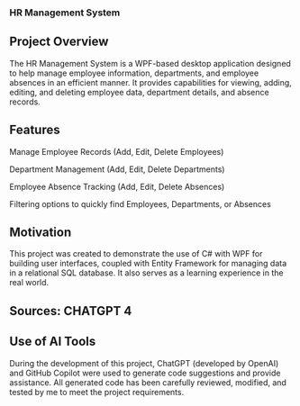 ### HR Management System

## Project Overview

The HR Management System is a WPF-based desktop application designed to help manage employee information, departments, and employee absences in an efficient manner. It provides capabilities for viewing, adding, editing, and deleting employee data, department details, and absence records.

## Features

Manage Employee Records (Add, Edit, Delete Employees)

Department Management (Add, Edit, Delete Departments)

Employee Absence Tracking (Add, Edit, Delete Absences)

Filtering options to quickly find Employees, Departments, or Absences

## Motivation

This project was created to demonstrate the use of C# with WPF for building user interfaces, coupled with Entity Framework for managing data in a relational SQL database. It also serves as a learning experience in the real world. 

## Sources: CHATGPT 4



## Use of AI Tools

During the development of this project, ChatGPT (developed by OpenAI) and GitHub Copilot were used to generate code suggestions and provide assistance. All generated code has been carefully reviewed, modified, and tested by me to meet the project requirements.
